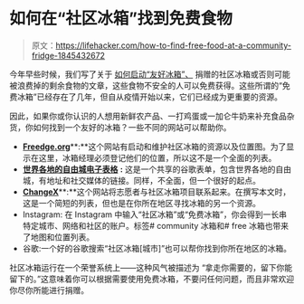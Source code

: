 # 如何在“社区冰箱”找到免费食物

> 原文：<https://lifehacker.com/how-to-find-free-food-at-a-community-fridge-1845432672>

今年早些时候，我们写了关于 [如何启动“友好冰箱”、](https://lifehacker.com/start-a-friendly-fridge-to-feed-your-neighbors-1844489776) 捐赠的社区冰箱或否则可能被浪费掉的剩余食物的文章，这些食物不安全的人可以免费获得。这些所谓的“免费冰箱”已经存在了几年，但自从疫情开始以来，它们已经成为更重要的资源。



因此，如果你或你认识的人想用新鲜农产品、一打鸡蛋或一加仑牛奶来补充食品杂货，你如何找到一个友好的冰箱？一些不同的网站可以帮助你。

*   [**Freedge.org**](https://freedge.org/locations)**:**这个网站有启动和维护社区冰箱的资源以及位置图。为了显示在这里，冰箱经理必须登记他们的位置，所以这不是一个全面的列表。
*   [**世界各地的自由城电子表格**](https://docs.google.com/spreadsheets/d/1fkrpB053dPNluGceBoXEBREdCTm8nWXGDM3M6jNOP5o/edit?usp=sharing) **:** 这是一个共享的谷歌表单，包含世界各地的自由城，有地址和社交媒体的链接。同样，不全面，但一个很好的起点。
*   [**ChangeX**](https://www.changex.org/us/communityfridge/locations)**:**这个网站将志愿者与社区冰箱项目联系起来。在撰写本文时，这是一个简短的列表，但也是在你所在地区寻找冰箱的另一个资源。
*   Instagram: 在 Instagram 中输入“社区冰箱”或“免费冰箱”，你会得到一长串特定城市、网络和社区的账户。标签# community 冰箱和# free 冰箱也带来了地图和位置列表。
*   谷歌:一个好的谷歌搜索“社区冰箱[城市]”也可以帮你找到你所在地区的冰箱。

社区冰箱运行在一个荣誉系统上——这种风气被描述为 “拿走你需要的，留下你能留下的。”这意味着你可以根据需要使用免费冰箱，不要问任何问题，而且非常欢迎你尽你所能进行捐赠。